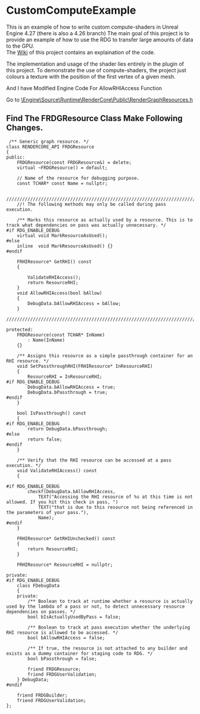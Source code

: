 # CustomComputeExample  
This is an example of how to write custom compute-shaders in Unreal Engine 4.27 (there is also a 4.26 branch)
The main goal of this project is to provide an example of how to use the RDG to transfer large amounts of data to the GPU.  
The [Wiki](https://github.com/nfgrep/CustomComputeExample/wiki) of this project contains an explaination of the code.  

The implementation and usage of the shader lies entirely in the plugin of this project.
To demonstrate the use of compute-shaders, the project just colours a texture with the position of the first vertex of a given mesh.  

 And I have Modified Engine Code For AllowRHIAccess Function

 Go to [\Engine\Source\Runtime\RenderCore\Public\RenderGraphResources.h](https://github.com/EpicGames/UnrealEngine/blob/d94b38ae3446da52224bedd2568c078f828b4039/Engine/Source/Runtime/RenderCore/Public/RenderGraphResources.h#L54)

## Find The FRDGResource Class Make Following Changes.
```
 /** Generic graph resource. */
class RENDERCORE_API FRDGResource
{
public:
	FRDGResource(const FRDGResource&) = delete;
	virtual ~FRDGResource() = default;

	// Name of the resource for debugging purpose.
	const TCHAR* const Name = nullptr;

	//////////////////////////////////////////////////////////////////////////
	//! The following methods may only be called during pass execution.

	/** Marks this resource as actually used by a resource. This is to track what dependencies on pass was actually unnecessary. */
#if RDG_ENABLE_DEBUG
	virtual void MarkResourceAsUsed();
#else
	inline  void MarkResourceAsUsed() {}
#endif

	FRHIResource* GetRHI() const
	{
		
		ValidateRHIAccess();
		return ResourceRHI;
	}
	void AllowRHIAccess(bool bAllow)
	{
		DebugData.bAllowRHIAccess = bAllow;
	}
	//////////////////////////////////////////////////////////////////////////

protected:
	FRDGResource(const TCHAR* InName)
		: Name(InName)
	{}

	/** Assigns this resource as a simple passthrough container for an RHI resource. */
	void SetPassthroughRHI(FRHIResource* InResourceRHI)
	{
		ResourceRHI = InResourceRHI;
#if RDG_ENABLE_DEBUG
		DebugData.bAllowRHIAccess = true;
		DebugData.bPassthrough = true;
#endif
	}

	bool IsPassthrough() const
	{
#if RDG_ENABLE_DEBUG
		return DebugData.bPassthrough;
#else
		return false;
#endif
	}

	/** Verify that the RHI resource can be accessed at a pass execution. */
	void ValidateRHIAccess() const
	{
		
#if RDG_ENABLE_DEBUG
		checkf(DebugData.bAllowRHIAccess,
			TEXT("Accessing the RHI resource of %s at this time is not allowed. If you hit this check in pass, ")
			TEXT("that is due to this resource not being referenced in the parameters of your pass."),
			Name);
#endif
	}

	FRHIResource* GetRHIUnchecked() const
	{
		return ResourceRHI;
	}

	FRHIResource* ResourceRHI = nullptr;

private:
#if RDG_ENABLE_DEBUG
	class FDebugData
	{
	private:
		/** Boolean to track at runtime whether a resource is actually used by the lambda of a pass or not, to detect unnecessary resource dependencies on passes. */
		bool bIsActuallyUsedByPass = false;

		/** Boolean to track at pass execution whether the underlying RHI resource is allowed to be accessed. */
		bool bAllowRHIAccess = false;

		/** If true, the resource is not attached to any builder and exists as a dummy container for staging code to RDG. */
		bool bPassthrough = false;

		friend FRDGResource;
		friend FRDGUserValidation;
	} DebugData;
#endif

	friend FRDGBuilder;
	friend FRDGUserValidation;
};

```
